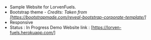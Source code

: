 - Sample Website for LorvenFuels.
- Bootstrap theme - *Credits: Taken from [https://bootstrapmade.com/reveal-bootstrap-corporate-template/]*
- Responsive 
- Status : In Progress 
Demo Website link  : [https://lorven-fuels.herokuapp.com/]
